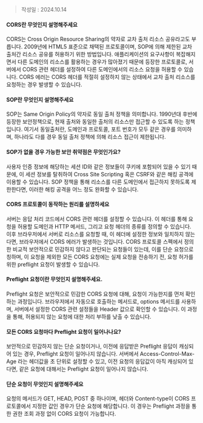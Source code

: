 >작성일 : 2024.10.14
#### CORS란 무엇인지 설명해주세요
CORS는 Cross Origin Resource Sharing의 약자로 교차 출처 리소스 공유라고도 부릅니다.
2009년에 HTML5 표준으로 채택된 프로토콜이며, SOP에 의해 제한된 교차 출처간 리소스 공유를 허용하기 위한 방법입니다.
애플리케이션의 요구사항이 복잡해지면서 다른 도메인의 리소스를 활용하는 경우가 많아졌기 때문에 등장한 프로토콜로, 서버에서 CORS 관련 헤더를 설정하여 다른 도메인에서의 리소스 요청을 허용할 수 있습니다.
CORS 에러는 CORS 헤더를 적절히 설정하지 않는 상태에서 교차 출처 리소스를 요청하는 경우 발생할 수 있습니다.

#### SOP란 무엇인지 설명해주세요
SOP는 Same Origin Policy의 약자로 동일 출처 정책을 의미합니다.
1990년대 후반에 등장한 보안정책으로, 현재 출처와 동일한 출처의 리소스만 접근할 수 있도록 하는 정책입니다.
여기서 동일출처란, 도메인과 프로토콜, 포트 번호가 모두 같은 경우를 의미하며, 하나라도 다를 경우 동일 출처 정책에 의해 리소스 접근이 제한됩니다. 

#### SOP가 없을 경우 가능한 보안 취약점은 무엇인가요?
사용자 인증 정보에 해당하는 세션 ID와 같은 정보들이 쿠키에 포함되어 있을 수 있기 때문에, 이 세션 정보를 탈취하여 Cross Site Scripting 혹은 CSRF와 같은 해킹 공격에 이용할 수 있습니다.
SOP 정책을 통해 리소스를 다른 도메인에서 접근하지 못하도록 제한한다면, 이러한 해킹 공격을 어느 정도 완화할 수 있습니다.

#### CORS 프로토콜이 동작하는 원리를 설명하세요
서버는 응답 처리 코드에서 CORS 관련 헤더를 설정할 수 있습니다.
이 헤더를 통해 요청을 허용할 도메인과 HTTP 메서드, 그리고 요청 헤더의 종류를 정의할 수 있습니다. 이후 브라우저에서 서버로 리소스를 요청할 때, 이 헤더에 설정한 정보와 일치하지 않는다면, 브라우저에서 CORS 에러가 발생하는 것입니다. 
CORS 프로토콜 스펙에서 정의한 비교적 보안적으로 민감하지 않다고 판단되는 요청들이 있는데, 이를 단순 요청으로 칭하며, 이 요청을 제외한 모든 CORS 요청에는 실제 요청을 전송하기 전, 요청 허가를 위한 preflight 요청이 발생할 수 있습니다.

#### Preflight 요청이란 무엇인지 설명해주세요.
Preflight 요청은 보안적으로 민감한 CORS 요청에 대해, 요청이 가능한지를 먼저 확인하는 과정입니다. 브라우저에서 자동으로 호출하는 메서드로, options 메서드를 사용하며, 서버에서 설정한 CORS 관련 설정들을 Header 값으로 확인할 수 있습니다. 이 과정을 통해, 허용되지 않는 요청에 대한 처리 부하를 낮출 수 있습니다.

#### 모든 CORS 요청마다 Preflight 요청이 일어나나요?
보안적으로 민감하지 않는 단순 요청이거나, 이전에 응답받은 Preflight 응답이 캐싱되어 있는 경우, Preflight 요청이 일어나지 않습니다. 서버에서 Access-Control-Max-Age 라는 헤더값을 초 단위로 설정할 수 있고, 이전 요청의 응답값이 아직 캐싱되어 있다면, 같은 요청에 대해서는 Preflight 요청이 일어나지 않습니다. 

#### 단순 요청이 무엇인지 설명해주세요
요청의 메서드가 GET, HEAD, POST 중 하나이며, 헤더와 Content-type이 CORS 프로토콜에서 지정한 값인 경우가 단순 요청에 해당합니다.
이 경우는 Preflight 과정을 통한 권한 조회 과정 없이 CORS 요청이 가능합니다.